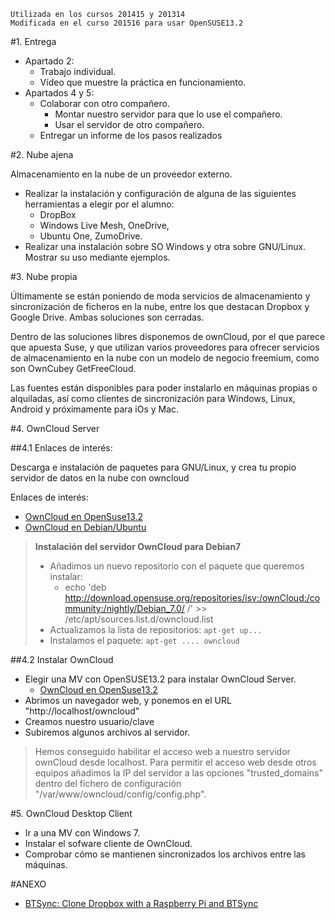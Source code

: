 
```
Utilizada en los cursos 201415 y 201314
Modificada en el curso 201516 para usar OpenSUSE13.2
``` 

#1. Entrega

* Apartado 2:
    * Trabajo individual.
    * Vídeo que muestre la práctica en funcionamiento.
* Apartados 4 y 5:
    * Colaborar con otro compañero.
        * Montar nuestro servidor para que lo use el compañero.
        * Usar el servidor de otro compañero.
    * Entregar un informe de los pasos realizados

#2. Nube ajena

Almacenamiento en la nube de un proveedor externo.

* Realizar la instalación y configuración de alguna de las siguientes herramientas a elegir por el alumno: 
    * DropBox
    * Windows Live Mesh, OneDrive, 
    * Ubuntu One, ZumoDrive.
* Realizar una instalación sobre SO Windows y otra sobre GNU/Linux. Mostrar su uso mediante ejemplos.

#3. Nube propia

Últimamente se están poniendo de moda servicios de almacenamiento y sincronización 
de ficheros en la nube, entre los que destacan Dropbox y Google Drive. Ambas soluciones son cerradas.

Dentro de las soluciones libres disponemos de ownCloud, por el que parece 
que apuesta Suse, y que utilizan varios proveedores para ofrecer servicios 
de almacenamiento en la nube con un modelo de negocio freemium, como son OwnCubey GetFreeCloud.

Las fuentes están disponibles para poder instalarlo en máquinas propias o
 alquiladas, así como clientes de sincronización para Windows, Linux, Android y próximamente para iOs y Mac.

#4. OwnCloud Server

##4.1 Enlaces de interés:

Descarga e instalación de paquetes para GNU/Linux, y crea tu propio 
servidor de datos en la nube con owncloud

Enlaces de interés:
* [OwnCloud en OpenSuse13.2](https://www.howtoforge.com/owncloud-install-on-opensuse-13.2)
* [OwnCloud en Debian/Ubuntu](http://hipertextual.com/archivo/2014/10/owncloud/)

> **Instalación del servidor OwnCloud para Debian7**
>
> * Añadimos un nuevo repositorio con el paquete que queremos instalar: 
>     * echo 'deb http://download.opensuse.org/repositories/isv:/ownCloud:/community:/nightly/Debian_7.0/ /' >> /etc/apt/sources.list.d/owncloud.list
> * Actualizamos la lista de repositorios: `apt-get up...`
> * Instalamos el paquete: `apt-get .... owncloud`

##4.2 Instalar OwnCloud

* Elegir una MV con OpenSUSE13.2 para instalar OwnCloud Server.
    * [OwnCloud en OpenSuse13.2](https://www.howtoforge.com/owncloud-install-on-opensuse-13.2)
* Abrimos un navegador web, y ponemos en el URL "http://localhost/owncloud"
* Creamos nuestro usuario/clave
* Subiremos algunos archivos al servidor.

> Hemos conseguido habilitar el acceso web a nuestro servidor ownCloud desde localhost. 
> Para permitir el acceso web desde otros equipos añadimos la IP del servidor a las opciones 
"trusted_domains" dentro del fichero de configuración "/var/www/owncloud/config/config.php".

#5. OwnCloud Desktop Client

* Ir a una MV con Windows 7.
* Instalar el sofware cliente de OwnCloud.
* Comprobar cómo se mantienen sincronizados los archivos entre las máquinas.

#ANEXO
* [BTSync: Clone Dropbox with a Raspberry Pi and BTSync](http://reustle.io/blog/btsync-pi)

